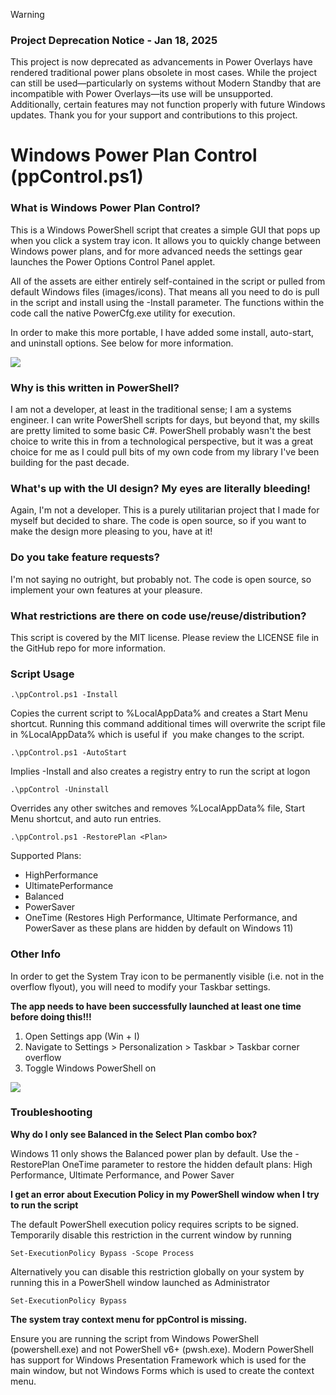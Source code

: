 >[!WARNING]
>### Project Deprecation Notice - Jan 18, 2025
>This project is now deprecated as advancements in Power Overlays have rendered traditional power plans obsolete in most cases. While the project can still be used—particularly on systems without Modern Standby that are incompatible with Power Overlays—its use will be unsupported. Additionally, certain features may not function properly with future Windows updates. Thank you for your support and contributions to this project.

# Windows Power Plan Control (ppControl.ps1)

### What is Windows Power Plan Control?

This is a Windows PowerShell script that creates a simple GUI that pops up when you click a system tray icon. It allows you to quickly change between Windows power plans, and for more advanced needs the settings gear launches the Power Options Control Panel applet.

All of the assets are either entirely self-contained in the script or pulled from default Windows files (images/icons). That means all you need to do is pull in the script and install using the -Install parameter. The functions within the code call the native PowerCfg.exe utility for execution.

In order to make this more portable, I have added some install, auto-start, and uninstall options. See below for more information.

![](https://user-images.githubusercontent.com/67383581/150015176-5e93fe16-9d51-4ec3-ac39-3f8baaf55280.png)

### Why is this written in PowerShell?

I am not a developer, at least in the traditional sense; I am a systems engineer. I can write PowerShell scripts for days, but beyond that, my skills are pretty limited to some basic C#. PowerShell probably wasn't the best choice to write this in from a technological perspective, but it was a great choice for me as I could pull bits of my own code from my library I've been building for the past decade.

### What's up with the UI design? My eyes are literally bleeding!

Again, I'm not a developer. This is a purely utilitarian project that I made for myself but decided to share. The code is open source, so if you want to make the design more pleasing to you, have at it!

### Do you take feature requests?

I'm not saying no outright, but probably not. The code is open source, so implement your own features at your pleasure.

### What restrictions are there on code use/reuse/distribution?

This script is covered by the MIT license. Please review the LICENSE file in the GitHub repo for more information.

### Script Usage

```
.\ppControl.ps1 -Install
```

Copies the current script to %LocalAppData% and creates a Start Menu shortcut. Running this command additional times will overwrite the script file in %LocalAppData% which is useful if  you make changes to the script.

```
.\ppControl.ps1 -AutoStart
```

Implies -Install and also creates a registry entry to run the script at logon

```
.\ppControl -Uninstall
```

Overrides any other switches and removes %LocalAppData% file, Start Menu shortcut, and auto run entries.

```
.\ppControl.ps1 -RestorePlan <Plan>
```

Supported Plans:

*   HighPerformance
*   UltimatePerformance
*   Balanced
*   PowerSaver
*   OneTime (Restores High Performance, Ultimate Performance, and PowerSaver as these plans are hidden by default on Windows 11)

### Other Info

In order to get the System Tray icon to be permanently visible (i.e. not in the overflow flyout), you will need to modify your Taskbar settings.

**The app needs to have been successfully launched at least one time before doing this!!!**

1.  Open Settings app (Win + I)
2.  Navigate to Settings > Personalization > Taskbar > Taskbar corner overflow
3.  Toggle Windows PowerShell on

![](https://user-images.githubusercontent.com/67383581/150015967-b4f2783d-c6b0-4df8-8703-c8d7a00fab74.png)

### Troubleshooting

**Why do I only see Balanced in the Select Plan combo box?**

Windows 11 only shows the Balanced power plan by default. Use the -RestorePlan OneTime parameter to restore the hidden default plans: High Performance, Ultimate Performance, and Power Saver

**I get an error about Execution Policy in my PowerShell window when I try to run the script**

The default PowerShell execution policy requires scripts to be signed. Temporarily disable this restriction in the current window by running 

```
Set-ExecutionPolicy Bypass -Scope Process
```

Alternatively you can disable this restriction globally on your system by running this in a PowerShell window launched as Administrator

```
Set-ExecutionPolicy Bypass
```

**The system tray context menu for ppControl is missing.**

Ensure you are running the script from Windows PowerShell (powershell.exe) and not PowerShell v6+ (pwsh.exe). Modern PowerShell has support for Windows Presentation Framework which is used for the main window, but not Windows Forms which is used to create the context menu.
